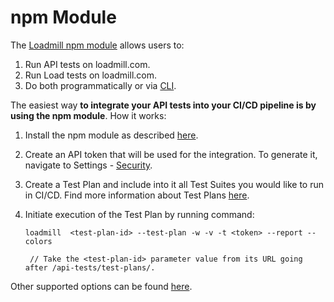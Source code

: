 # npm Module

The [Loadmill npm module](https://www.npmjs.com/package/loadmill) allows users to:

1. Run API tests on loadmill.com.
2. Run Load tests on loadmill.com.
3. Do both programmatically or via [CLI](https://www.npmjs.com/package/loadmill#cli).

The easiest way **to integrate your API tests into your CI/CD pipeline is by using the npm module**. How it works:

1. Install the npm module as described [here](https://www.npmjs.com/package/loadmill). 
2. Create an API token that will be used for the integration. To generate it, navigate to Settings - [Security](https://www.loadmill.com/app/user/settings/security). 
3. Create a Test Plan and include into it all Test Suites you would like to run in CI/CD. Find more information about Test Plans [here](https://docs.loadmill.com/api-testing/test-plan). 
4. Initiate execution of the Test Plan by running command: 

   ```text
   loadmill  <test-plan-id> --test-plan -w -v -t <token> --report --colors

    // Take the <test-plan-id> parameter value from its URL going after /api-tests/test-plans/. 
   ```

Other supported options can be found [here](https://www.npmjs.com/package/loadmill). 

